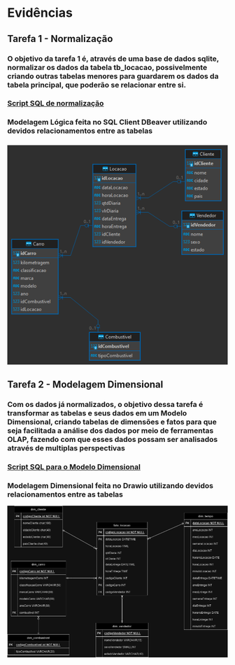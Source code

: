 # Evidências

## Tarefa 1 - Normalização

### O objetivo da tarefa 1 é, através de uma base de dados sqlite, normalizar os dados da tabela tb_locacao, possivelmente criando outras tabelas menores para guardarem os dados da tabela principal, que poderão se relacionar entre si.

### [Script SQL de normalização](./evidencias/Script_normalizacao.sql)

### Modelagem Lógica feita no SQL Client DBeaver utilizando devidos relacionamentos entre as tabelas

### ![](./evidencias/ModelagemLogica-2.png)

## Tarefa 2 - Modelagem Dimensional

### Com os dados já normalizados, o objetivo dessa tarefa é transformar as tabelas e seus dados em um Modelo Dimensional, criando tabelas de dimensões e fatos para que seja facilitada a análise dos dados por meio de ferramentas OLAP, fazendo com que esses dados possam ser analisados através de multiplas perspectivas

### [Script SQL para o Modelo Dimensional](./evidencias/script_dimensional.sql)

### Modelagem Dimensional feita no Drawio utilizando devidos relacionamentos entre as tabelas

![](./evidencias/ModelagemDimensional.drawio.png)
